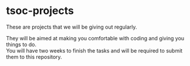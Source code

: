 # tsoc-projects
These are projects that we will be giving out regularly. 
 
They will be aimed at making you comfortable with coding and giving you things to do.  
You will have two weeks to finish the tasks and will be required to submit them to this repository.  

